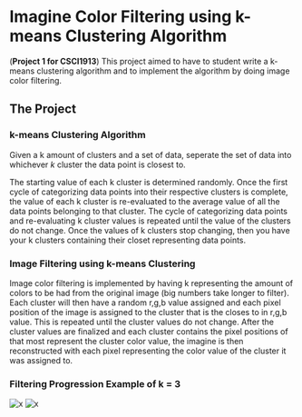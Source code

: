 # Imagine Color Filtering using k-means Clustering Algorithm

(**Project 1 for CSCI1913**) This project aimed to have to student write a k-means clustering algorithm and to implement the algorithm by doing image color filtering.

## The Project

### k-means Clustering Algorithm
Given a k amount of clusters and a set of data, seperate the set of data into whichever *k* cluster the data point is closest to. 

The starting value of each k cluster is determined randomly. Once the first cycle of categorizing data points into their respective clusters is complete, the value of each k cluster is re-evaluated to the average value of all the data points belonging to that cluster. The cycle of categorizing data points and re-evaluating k cluster values is repeated until the value of the clusters do not change. Once the values of k clusters stop changing, then you have your k clusters containing their closet representing data points.

### Image Filtering using k-means Clustering
Image color filtering is implemented by having k representing the amount of colors to be had from the original image (big numbers take longer to filter). Each cluster will then have a random r,g,b value assigned and each pixel position of the image is assigned to the cluster that is the closes to in r,g,b value. This is repeated until the cluster values do not change. After the cluster values are finalized and each cluster contains the pixel positions of that most represent the cluster color value, the imagine is then reconstructed with each pixel representing the color value of the cluster it was assigned to.

### Filtering Progression Example of k = 3
![x](https://i.imgur.com/HJJ0Hgj.png)
![x](https://media0.giphy.com/media/Mb4qsTqblEdZKv7Y3r/giphy.gif)
